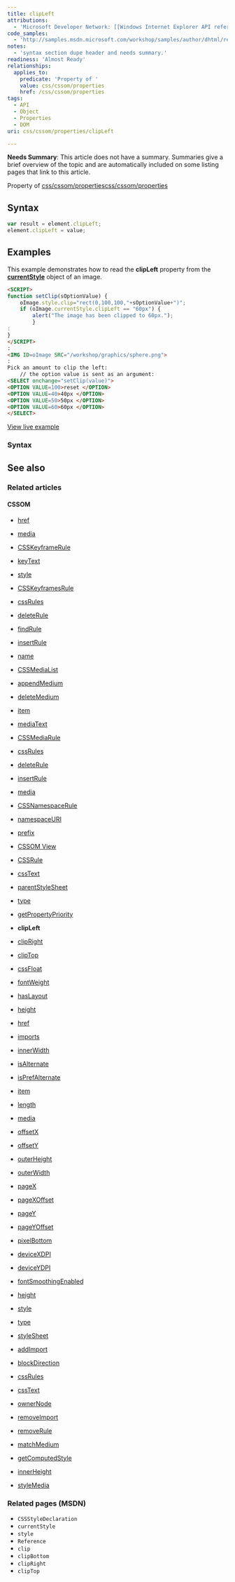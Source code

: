 ```yaml
---
title: clipLeft
attributions:
  - 'Microsoft Developer Network: [[Windows Internet Explorer API reference](http://msdn.microsoft.com/en-us/library/ie/hh828809%28v=vs.85%29.aspx) Article]'
code_samples:
  - 'http://samples.msdn.microsoft.com/workshop/samples/author/dhtml/refs/clipLeft.htm'
notes:
  - 'syntax section dupe header and needs summary.'
readiness: 'Almost Ready'
relationships:
  applies_to:
    predicate: 'Property of '
    value: css/cssom/properties
    href: /css/cssom/properties
tags:
  - API
  - Object
  - Properties
  - DOM
uri: css/cssom/properties/clipLeft

---
```

**Needs Summary**: This article does not have a summary. Summaries give a brief overview of the topic and are automatically included on some listing pages that link to this article.

Property of [css/cssom/properties](/css/cssom/properties)[css/cssom/properties](/css/cssom/properties)

## <span>Syntax</span>

``` js
var result = element.clipLeft;
element.clipLeft = value;
```

## <span>Examples</span>

This example demonstrates how to read the **clipLeft** property from the [**currentStyle**](/css/cssom/currentStyle) object of an image.

``` html
<SCRIPT>
function setClip(sOptionValue) {
    oImage.style.clip="rect(0,100,100,"+sOptionValue+")";
    if (oImage.currentStyle.clipLeft == "60px") {
        alert("The image has been clipped to 60px.");
        }
:
}
</SCRIPT>
:
<IMG ID=oImage SRC="/workshop/graphics/sphere.png">
:
Pick an amount to clip the left:
    // the option value is sent as an argument:
<SELECT onchange="setClip(value)">
<OPTION VALUE=100>reset </OPTION>
<OPTION VALUE=40>40px </OPTION>
<OPTION VALUE=50>50px </OPTION>
<OPTION VALUE=60>60px </OPTION>
</SELECT>
```

[View live example](http://samples.msdn.microsoft.com/workshop/samples/author/dhtml/refs/clipLeft.htm)

### <span>Syntax</span>

## <span>See also</span>

### <span>Related articles</span>

#### <span>CSSOM</span>

-   [href](/css/cssom/CSSImportRule/href)

-   [media](/css/cssom/CSSImportRule/media)

-   [CSSKeyframeRule](/css/cssom/CSSKeyframeRule)

-   [keyText](/css/cssom/CSSKeyframeRule/keyText)

-   [style](/css/cssom/CSSKeyframeRule/style)

-   [CSSKeyframesRule](/css/cssom/CSSKeyframesRule)

-   [cssRules](/css/cssom/CSSKeyframesRule/cssRules)

-   [deleteRule](/css/cssom/CSSKeyframesRule/deleteRule)

-   [findRule](/css/cssom/CSSKeyframesRule/findRule)

-   [insertRule](/css/cssom/CSSKeyframesRule/insertRule)

-   [name](/css/cssom/CSSKeyframesRule/name)

-   [CSSMediaList](/css/cssom/CSSMediaList/CSSMediaList)

-   [appendMedium](/css/cssom/CSSMediaList/appendMedium)

-   [deleteMedium](/css/cssom/CSSMediaList/deleteMedium)

-   [item](/css/cssom/CSSMediaList/item)

-   [mediaText](/css/cssom/CSSMediaList/mediaText)

-   [CSSMediaRule](/css/cssom/CSSMediaRule/CSSMediaRule)

-   [cssRules](/css/cssom/CSSMediaRule/cssRules)

-   [deleteRule](/css/cssom/CSSMediaRule/deleteRule)

-   [insertRule](/css/cssom/CSSMediaRule/insertRule)

-   [media](/css/cssom/CSSMediaRule/media)

-   [CSSNamespaceRule](/css/cssom/CSSNamespaceRule/CSSNamespaceRule)

-   [namespaceURI](/css/cssom/CSSNamespaceRule/namespaceURI)

-   [prefix](/css/cssom/CSSNamespaceRule/prefix)

-   [CSSOM View](/css/cssom/CSSOM_view)

-   [CSSRule](/css/cssom/CSSRule)

-   [cssText](/css/cssom/CSSRule/cssText)

-   [parentStyleSheet](/css/cssom/CSSRule/parentStyleSheet)

-   [type](/css/cssom/CSSRule/type)

-   [getPropertyPriority](/css/cssom/CSSStyleDeclaration/getPropertyPriority)

-   **clipLeft**

-   [clipRight](/css/cssom/properties/clipRight)

-   [clipTop](/css/cssom/properties/clipTop)

-   [cssFloat](/css/cssom/properties/cssFloat)

-   [fontWeight](/css/cssom/properties/fontWeight)

-   [hasLayout](/css/cssom/properties/hasLayout)

-   [height](/css/cssom/properties/height)

-   [href](/css/cssom/properties/href)

-   [imports](/css/cssom/properties/imports)

-   [innerWidth](/css/cssom/properties/innerWidth)

-   [isAlternate](/css/cssom/properties/isAlternate)

-   [isPrefAlternate](/css/cssom/properties/isPrefAlternate)

-   [item](/css/cssom/properties/item)

-   [length](/css/cssom/properties/length)

-   [media](/css/cssom/properties/media)

-   [offsetX](/css/cssom/properties/offsetX)

-   [offsetY](/css/cssom/properties/offsetY)

-   [outerHeight](/css/cssom/properties/outerHeight)

-   [outerWidth](/css/cssom/properties/outerWidth)

-   [pageX](/css/cssom/properties/pageX)

-   [pageXOffset](/css/cssom/properties/pageXOffset)

-   [pageY](/css/cssom/properties/pageY)

-   [pageYOffset](/css/cssom/properties/pageYOffset)

-   [pixelBottom](/css/cssom/properties/pixelBottom)

-   [deviceXDPI](/css/cssom/screen/deviceXDPI)

-   [deviceYDPI](/css/cssom/screen/deviceYDPI)

-   [fontSmoothingEnabled](/css/cssom/screen/fontSmoothingEnabled)

-   [height](/css/cssom/screen/height)

-   [style](/css/cssom/style)

-   [type](/css/cssom/style/type)

-   [styleSheet](/css/cssom/styleSheet)

-   [addImport](/css/cssom/styleSheet/addImport)

-   [blockDirection](/css/cssom/styleSheet/blockDirection)

-   [cssRules](/css/cssom/styleSheet/cssRules)

-   [cssText](/css/cssom/styleSheet/cssText)

-   [ownerNode](/css/cssom/styleSheet/ownerNode)

-   [removeImport](/css/cssom/stylesheet/removeImport)

-   [removeRule](/css/cssom/stylesheet/removeRule)

-   [matchMedium](/css/media_queries/apis/matchMedium)

-   [getComputedStyle](/dom/Window/getComputedStyle)

-   [innerHeight](/dom/Window/innerHeight)

-   [styleMedia](/dom/Window/styleMedia)

### <span>Related pages (MSDN)</span>

-   `CSSStyleDeclaration`
-   `currentStyle`
-   `style`
-   `Reference`
-   `clip`
-   `clipBottom`
-   `clipRight`
-   `clipTop`

